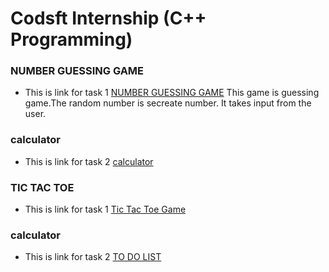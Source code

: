# Codsft Internship (C++ Programming)

### NUMBER GUESSING GAME
- This is link for task 1 [NUMBER GUESSING GAME](https://github.com/ALIHATARIQ01/codsoft-internship/tree/main/task1_number_guessing_system)
 This game is guessing game.The random number is secreate number. It takes input from the user.
### calculator
- This is link for task 2 [calculator](https://github.com/ALIHATARIQ01/codsoft-internship/tree/main/task2_calculator)
### TIC TAC TOE
- This is link for task 1 [Tic Tac Toe Game](https://github.com/ALIHATARIQ01/codsoft-internship/tree/main/task3_tic_tac_toe_game)
### calculator
- This is link for task 2 [TO DO LIST](https://github.com/ALIHATARIQ01/codsoft-internship/tree/main/task4_to_do_list)
